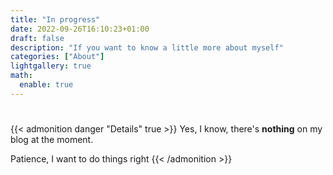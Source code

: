 ```yaml
---
title: "In progress"
date: 2022-09-26T16:10:23+01:00
draft: false
description: "If you want to know a little more about myself"
categories: ["About"]
lightgallery: true
math:
  enable: true
---
```


#

{{< admonition danger "Details" true >}}
Yes, I know, there's **nothing** on my blog at the moment.

Patience, I want to do things right
{{< /admonition >}}



